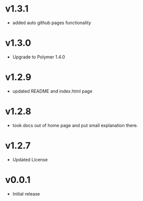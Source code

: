 v1.3.1
==================
* added auto github pages functionality

v1.3.0
==================
* Upgrade to Polymer 1.4.0

v1.2.9
==================
* updated README and index.html page

v1.2.8
==================
* took docs out of home page and put small explanation there.

v1.2.7
==================
* Updated License

v0.0.1
==================
* Initial release
